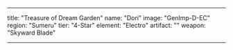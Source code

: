 ---

title: "Treasure of Dream Garden"
name: "Dori"
image: "GenImp-D-EC"
region: "Sumeru"
tier: "4-Star"
element: "Electro"
artifact: ""
weapon: "Skyward Blade"

---